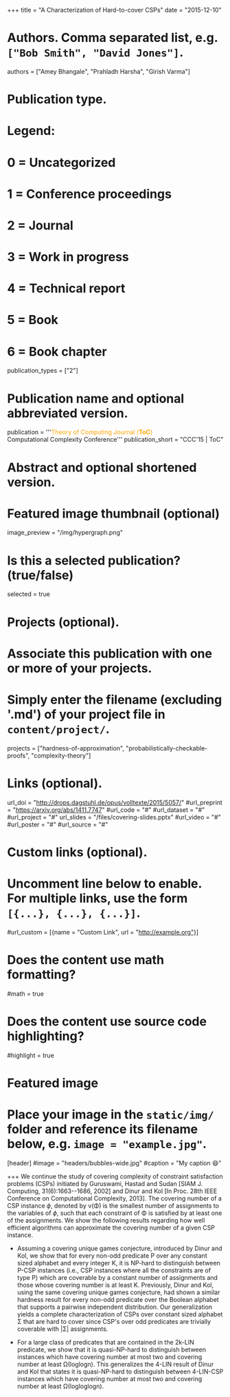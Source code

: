 +++
title = "A Characterization of Hard-to-cover CSPs"
date = "2015-12-10"

# Authors. Comma separated list, e.g. `["Bob Smith", "David Jones"]`.
authors = ["Amey Bhangale", "Prahladh Harsha", "Girish Varma"]

# Publication type.
# Legend:
# 0 = Uncategorized
# 1 = Conference proceedings
# 2 = Journal
# 3 = Work in progress
# 4 = Technical report
# 5 = Book
# 6 = Book chapter
publication_types = ["2"]
# Publication name and optional abbreviated version.
publication = '''<span style='color: orange'>Theory of Computing Journal (<b>ToC</b>)</span><br/>Computational Complexity Conference'''
publication_short = "CCC'15 | ToC"

# Abstract and optional shortened version.


# Featured image thumbnail (optional)
image_preview = "/img/hypergraph.png"

# Is this a selected publication? (true/false)
selected = true

# Projects (optional).
#   Associate this publication with one or more of your projects.
#   Simply enter the filename (excluding '.md') of your project file in `content/project/`.
projects = ["hardness-of-approximation", "probabilistically-checkable-proofs", "complexity-theory"]

# Links (optional).
url_doi =  "http://drops.dagstuhl.de/opus/volltexte/2015/5057/"
#url_preprint = "https://arxiv.org/abs/1411.7747"
#url_code = "#"
#url_dataset = "#"
#url_project = "#"
url_slides = "/files/covering-slides.pptx"
#url_video = "#"
#url_poster = "#"
#url_source = "#"

# Custom links (optional).
#   Uncomment line below to enable. For multiple links, use the form `[{...}, {...}, {...}]`.
#url_custom = [{name = "Custom Link", url = "http://example.org"}]

# Does the content use math formatting?
#math = true

# Does the content use source code highlighting?
#highlight = true

# Featured image
# Place your image in the `static/img/` folder and reference its filename below, e.g. `image = "example.jpg"`.
[header]
#image = "headers/bubbles-wide.jpg"
#caption = "My caption :smile:"

+++
We continue the study of covering complexity of constraint satisfaction problems (CSPs) initiated by Guruswami, Hastad and Sudan [SIAM J. Computing, 31(6):1663--1686, 2002] and Dinur and Kol [In Proc. 28th IEEE Conference on Computational Complexity, 2013]. The covering number of a CSP instance $\phi$, denoted by ν(Φ) is the smallest number of assignments to the variables of $\phi$, such that each constraint of Φ is satisfied by at least one of the assignments. We show the following results regarding how well efficient algorithms can approximate the covering number of a given CSP instance.

- Assuming a covering unique games conjecture, introduced by Dinur and Kol, we show that for every non-odd predicate P over any constant sized alphabet and every integer K, it is NP-hard to distinguish between P-CSP instances (i.e., CSP instances where all the constraints are of type P) which are coverable by a constant number of assignments and those whose covering number is at least K. Previously, Dinur and Kol, using the same covering unique games conjecture, had shown a similar hardness result for every non-odd predicate over the Boolean alphabet that supports a pairwise independent distribution. Our generalization yields a complete characterization of CSPs over constant sized alphabet Σ that are hard to cover since CSP's over odd predicates are trivially coverable with |Σ| assignments.

- For a large class of predicates that are contained in the 2k-LIN predicate, we show that it is quasi-NP-hard to distinguish between instances which have covering number at most two and covering number at least Ω(loglogn). This generalizes the 4-LIN result of Dinur and Kol that states it is quasi-NP-hard to distinguish between 4-LIN-CSP instances which have covering number at most two and covering number at least Ω(logloglogn).
